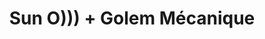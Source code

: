 ---
layout: post
category: concert
title: Sun O))) + Golem Mécanique
artists: 
- Sun O)))
- Golem Mécanique
place: 
- Gaîté Lyrique
country: France
city: Paris
---